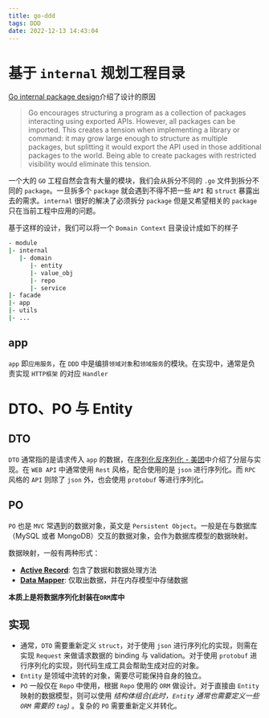 ```yaml
---
title: go-ddd
tags: DDD
date: 2022-12-13 14:43:04
---
```



# 基于 `internal` 规划工程目录

[Go internal package design](https://docs.google.com/document/d/1e8kOo3r51b2BWtTs_1uADIA5djfXhPT36s6eHVRIvaU/edit)介绍了设计的原因

> Go encourages structuring a program as a collection of packages interacting using exported APIs. However, all packages can be imported. This creates a tension when implementing a library or command: it may grow large enough to structure as multiple packages, but splitting it would export the API used in those additional packages to the world. Being able to create packages with restricted visibility would eliminate this tension.

一个大的 `GO` 工程自然会含有大量的模块，我们会从拆分不同的 `.go` 文件到拆分不同的 `package`。一旦拆多个 `package` 就会遇到不得不把一些 `API` 和 `struct` 暴露出去的需求。`internal` 很好的解决了必须拆分 `package` 但是又希望相关的 `package` 只在当前工程中应用的问题。

基于这样的设计，我们可以将一个 `Domain Context` 目录设计成如下的样子

```bash
- module
|- internal
   |- domain
      |- entity
      |- value_obj
      |- repo
      |- service
|- facade
|- app
|- utils
|- ...
```

## **app**

`app` 即`应用服务`，在 `DDD` 中是编排`领域对象`和`领域服务`的模块。在实现中，通常是负责实现 `HTTP框架` 的对应 `Handler`

# DTO、PO 与 Entity

## **DTO**

`DTO` 通常指的是请求传入 `app` 的数据，在[序列化反序列化 - 美团](https://tech.meituan.com/2015/02/26/serialization-vs-deserialization.html)中介绍了分层与实现。在 `WEB API` 中通常使用 `Rest` 风格，配合使用的是 `json` 进行序列化。而 `RPC` 风格的 `API` 则除了 `json` 外，也会使用 `protobuf` 等进行序列化。

## **PO**

`PO` 也是 `MVC` 常遇到的数据对象，英文是 `Persistent Object`。一般是在与数据库（MySQL 或者 MongoDB）交互的数据对象，会作为数据库模型的数据映射。

数据映射，一般有两种形式：

- **[Active Record](https://en.wikipedia.org/wiki/Active_record_pattern)**: 包含了数据和数据处理方法
- **[Data Mapper](https://en.wikipedia.org/wiki/Data_mapper_pattern)**: 仅取出数据，并在内存模型中存储数据

**本质上是将数据序列化封装在`ORM`库中**

## 实现

- 通常，`DTO` 需要重新定义 `struct`，对于使用 `json` 进行序列化的实现，则需在实现 `Request` 来做请求数据的 binding 与 validation。对于使用 `protobuf` 进行序列化的实现，则代码生成工具会帮助生成对应的对象。
- `Entity` 是领域中流转的对象，需要尽可能保持自身的独立。
- `PO` 一般仅在 `Repo` 中使用，根据 `Repo` 使用的 `ORM` 做设计。对于直接由 `Entity` 映射的数据模型，则可以使用 _结构体组合(此时，`Entity` 通常也需要定义一些 `ORM` 需要的 `tag`)_ 。复杂的 `PO` 需要重新定义并转化。
